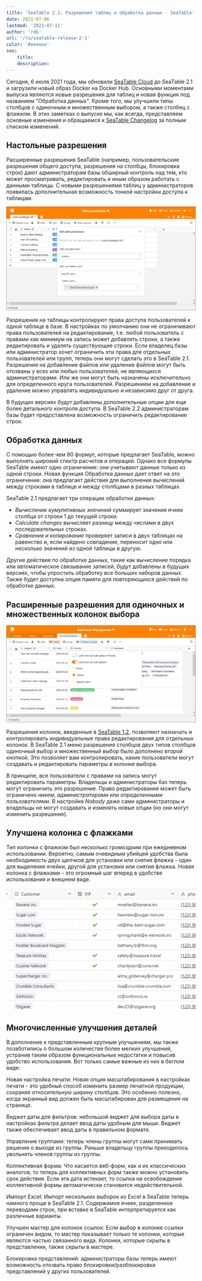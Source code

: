 ```yaml
---
title: 'SeaTable 2.1: Разрешения таблиц и обработка данных - SeaTable'
date: 2021-07-06
lastmod: '2023-07-11'
author: 'rdb'
url: '/ru/seatable-release-2-1'
color: '#eeeeee'
seo:
    title:
    description:
---
```


Сегодня, 6 июля 2021 года, мы обновили [SeaTable Cloud](https://cloud.seatable.io) до SeaTable 2.1 и загрузили новый образ Docker на Docker Hub. Основными моментами выпуска являются новые разрешения для таблиц и новая функция под названием "Обработка данных". Кроме того, мы улучшили типы столбцов с одиночным и множественным выбором, а также столбец с флажком. В этих заметках о выпуске мы, как всегда, представляем основные изменения и обращаемся к [SeaTable Changelog](https://seatable.io/ru/docs/changelog/version-2-1/) за полным списком изменений.

## Настольные разрешения

Расширенные разрешения SeaTable (например, пользовательские разрешения общего доступа, разрешения на столбцы, блокировка строк) дают администраторам базы обширный контроль над тем, кто может просматривать, редактировать и иным образом работать с данными таблицы. С новыми разрешениями таблиц у администраторов появилась дополнительная возможность тонкой настройки доступа к таблицам.

![SeaTable 2.1: Разрешения для таблиц](TablePermissions.png)

Разрешения на таблицы контролируют права доступа пользователей к одной таблице в базе. В настройках по умолчанию они не ограничивают права пользователей на редактирование, т.е. любой пользователь с правами как минимум на запись может добавлять строки, а также редактировать и удалять существующие строки. Если владелец базы или администратор хочет ограничить эти права для отдельных пользователей или групп, теперь они могут сделать это в SeaTable 2.1. Разрешения на добавление файлов или удаление файлов могут быть отозваны у всех или любых пользователей, не являющихся администраторами. Или же они могут быть назначены исключительно для определенного круга пользователей. Разрешением на добавление и удаление можно управлять индивидуально и независимо друг от друга.

В будущих версиях будут добавлены дополнительные опции для еще более детального контроля доступа. В SeaTable 2.2 администраторам базы будет предоставлена возможность ограничить редактирование строк.

## Обработка данных

С помощью более чем 80 формул, которые предлагает SeaTable, можно выполнять широкий спектр расчетов и операций. Однако все формулы SeaTable имеют одно ограничение: они учитывают данные только из одной строки. Новая функция Обработка данных дает ответ на это ограничение: она предлагает действия для выполнения вычислений между строками в таблице и между столбцами в разных таблицах.

SeaTable 2.1 предлагает три операции обработки данных:

- _Вычисление кумулятивных значений_ суммирует значения ячеек столбца от строки 1 до текущей строки.
- _Calculate changes_ вычисляет разницу между числами в двух последовательных строках.
- _Сравнение и копирование_ проверяет записи в двух таблицах на равенство и, если найдено совпадение, переносит одно или несколько значений из одной таблицы в другую.

Другие действия по обработке данных, такие как вычисление порядка или автоматическое связывание записей, будут добавлены в будущих версиях, чтобы упростить обработку все больших наборов данных. Также будет доступна опция памяти для повторяющихся действий по обработке данных.

## Расширенные разрешения для одиночных и множественных колонок выбора

![SeaTable 2.1: Расширенные разрешения для колонок с одиночным и множественным выбором](Advanced-column-permissions.png)

Разрешения колонок, введенные в [SeaTable 1.2](https://seatable.io/ru/seatable-release-1-2/), позволяют назначать и контролировать индивидуальные права редактирования для отдельных колонок. В SeaTable 2.1 меню разрешения столбцов двух типов столбцов одиночный выбор и множественный выбор было дополнено второй кнопкой. Это позволяет вам контролировать, какие пользователи могут создавать и редактировать параметры в колонке выбора.

В принципе, все пользователи с правами на запись могут редактировать параметры. Владельцы и администраторы баз теперь могут ограничить это разрешение. Право редактирования может быть ограничено _никем_, _администраторами_ или _определенными пользователями_. В настройке _Nobody_ даже сами администраторы и владельцы не могут создавать и изменять новые опции (но они могут изменить разрешение).

## Улучшена колонка с флажками

Тип колонки с флажком был несколько громоздким при ежедневном использовании. Вероятно, самым очевидным убийцей удобства была необходимость двух щелчков для установки или снятия флажка - один для выделения ячейки, другой для установки или снятия флажка. Новая колонка с флажками - это огромный шаг вперед в удобстве использования и внешнем виде.

![SeaTable 2.1: Улучшена колонка с флажками](cf832ed6ec4f5a75c69d663818552e94ec9b7cb1.gif)

## Многочисленные улучшения деталей

В дополнение к представленным крупным улучшениям, мы также позаботились о большом количестве более мелких улучшений, устранив таким образом функциональные недостатки и повысив удобство использования. Вот только самые важные из них в беглом виде:

Новая настройка печати: Новая опция масштабирования в настройках печати - это удобный способ изменить размер печатной продукции, сохраняя относительную ширину столбцов. Это особенно полезно, когда экранный вид должен быть масштабирован для размещения на странице.

Виджет даты для фильтров: небольшой виджет для выбора даты в настройках фильтра делает ввод даты удобным для мыши. Виджет также обеспечивает ввод даты в правильном формате.

Управление группами: теперь члены группы могут сами принимать решение о выходе из группы. Раньше владельцу группы приходилось увольнять членов группы из группы.

Коллективная форма: Что касается веб-форм, как и их классических аналогов, то теперь для коллективных форм также можно установить срок действия. Если эта дата истекает, то ссылка на освобождение коллективной формы автоматически становится недействительной.

Импорт Excel: Импорт нескольких выборок из Excel в SeaTable теперь намного проще в SeaTable 2.1. Содержимое ячеек, разделенное переводами строк, при вставке в SeaTable интерпретируется как различные варианты.

Улучшен мастер для колонок ссылок: Если выбор в колонке ссылки ограничен видом, то мастер показывает только те колонки, которые являются частью связанного вида. Колонки, которые скрыты в представлении, также скрыты в мастере.

Блокировка представлений: администраторы базы теперь имеют возможность отозвать право блокировки/разблокировки представлений у других пользователей.
